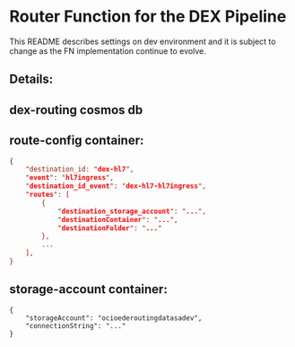 
# Router Function for the DEX Pipeline

This README describes settings on dev environment and it is subject to change as the FN implementation continue to evolve.  

	
## Details:


## dex-routing cosmos db
## route-config container:
``` json
{
    "destination_id: "dex-hl7",
    "event": "hl7ingress",
    "destination_id_event": "dex-hl7-hl7ingress",
    "routes": [
        {
            "destination_storage_account": "...",
            "destinationContainer": "...",
            "destinationFolder": "..."
        },
        ...
    ],
}
```
## storage-account container:   
```
{
    "storageAccount": "ocioederoutingdatasadev",
    "connectionString": "..."
}
```